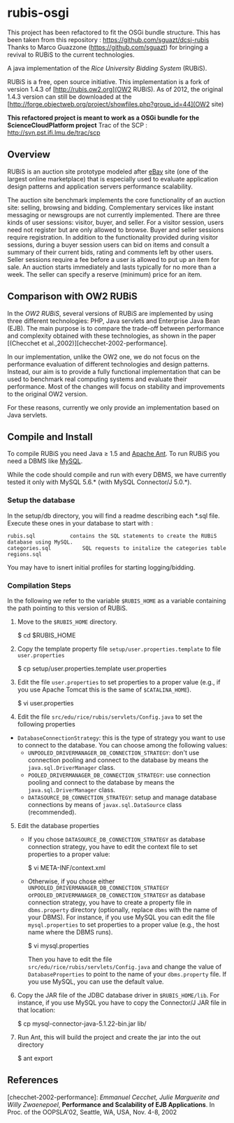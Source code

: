 rubis-osgi
==========
This project has been refactored to fit the OSGi bundle structure.
This has been taken from this repository : https://github.com/sguazt/dcsj-rubis
Thanks to Marco Guazzone (https://github.com/sguazt) for bringing a revival to RUBiS to the current technologies.

A java implementation of the _Rice University Bidding System_ (RUBiS).

RUBiS is a free, open source initiative.
This implementation is a fork of version 1.4.3 of [http://rubis.ow2.org](OW2 RUBiS).
As of 2012, the original 1.4.3 version can still be downloaded at the [http://forge.objectweb.org/project/showfiles.php?group_id=44](OW2 site)

<b>This refactored project is meant to work as a OSGi bundle for the ScienceCloudPlatform project</b>
Trac of the SCP : http://svn.pst.ifi.lmu.de/trac/scp

## Overview

RUBiS is an auction site prototype modeled after [eBay](http://www.ebay.com/) site (one of the largest online marketplace) that is especially used to evaluate application design patterns and application servers performance scalability.

The auction site benchmark implements the core functionality of an auction site: selling, browsing and bidding.
Complementary services like instant messaging or newsgroups are not currently implemented.
There are three kinds of user sessions: visitor, buyer, and seller.
For a visitor session, users need not register but are only allowed to browse.
Buyer and seller sessions require registration.
In addition to the functionality provided during visitor sessions, during a buyer session users can bid on items and consult a summary of their current bids, rating and comments left by other users.
Seller sessions require a fee before a user is allowed to put up an item for sale.
An auction starts immediately and lasts typically for no more than a week.
The seller can specify a reserve (minimum) price for an item.


## Comparison with OW2 RUBiS
 
In the _OW2 RUBiS_, several versions of RUBiS are implemented by using three different technologies: PHP, Java servlets and Enterprise Java Bean (EJB).
The main purpose is to compare the trade-off between performance and complexity obtained with these technologies, as shown in the paper [(Checchet et al.,2002)][checchet-2002-performance].

In our implementation, unlike the OW2 one, we do not focus on the performance evaluation of different technologies and design patterns.
Instead, our aim is to provide a fully functional implementation that can be used to benchmark real computing systems and evaluate their performance.
Most of the changes will focus on stability and improvements to the original OW2 version.

For these reasons, currently we only provide an implementation based on Java servlets.

## Compile and Install

To compile RUBiS you need Java &ge; 1.5 and [Apache Ant](http://ant.apache.org).
To run RUBiS you need a DBMS like [MySQL](http://www.mysql.com).

While the code should compile and run with every DBMS, we have currently tested it only with MySQL 5.6.\* (with MySQL Connector/J 5.0.\*).

### Setup the database

In the setup/db directory, you will find a readme describing each *.sql file.
Execute these ones in your database to start with :
```
rubis.sql			contains the SQL statements to create the RUBiS database using MySQL.
categories.sql			SQL requests to initalize the categories table
regions.sql
```

You may have to isnert initial profiles for starting logging/bidding.

### Compilation Steps

In the following we refer to the variable `$RUBIS_HOME` as a variable containing the path pointing to this version of RUBiS.

1. Move to the `$RUBIS_HOME` directory.

	$ cd $RUBIS_HOME

2. Copy the template property file `setup/user.properties.template` to file `user.properties`

	$ cp setup/user.properties.template user.properties

3. Edit the file `user.properties` to set properties to a proper value (e.g., if you use Apache Tomcat this is the same of `$CATALINA_HOME`).

	$ vi user.properties

4. Edit the file `src/edu/rice/rubis/servlets/Config.java` to set the following properties
 * `DatabaseConnectionStrategy`: this is the type of strategy you want to use to connect to the database.
   You can choose among the following values:
   - `UNPOOLED_DRIVERMANAGER_DB_CONNECTION_STRATEGY`: don't use connection pooling and connect to the database by means the `java.sql.DriverManager` class.
   - `POOLED_DRIVERMANAGER_DB_CONNECTION_STRATEGY`: use connection pooling and connect to the database by means the `java.sql.DriverManager` class.
   - `DATASOURCE_DB_CONNECTION_STRATEGY`: setup and manage database connections by means of `javax.sql.DataSource` class (recommended).

5. Edit the database properties
   - If you chose `DATASOURCE_DB_CONNECTION_STRATEGY` as database connection strategy, you have to edit the context file to set properties to a proper value:

     $ vi META-INF/context.xml

   - Otherwise, if you chose either `UNPOOLED_DRIVERMANAGER_DB_CONNECTION_STRATEGY` or`POOLED_DRIVERMANAGER_DB_CONNECTION_STRATEGY` as database connection strategy, you have to create a property file in `dbms.property` directory (optionally, replace `dbms` with the name of your DBMS).
     For instance, if you use MySQL you can edit the file `mysql.properties` to set properties to a proper value (e.g., the host name where the DBMS runs).

	 $ vi mysql.properties

     Then you have to edit the file `src/edu/rice/rubis/servlets/Config.java` and change the value of `DatabaseProperties` to point to the name of your `dbms.property` file.
     If you use MySQL, you can use the default value.

6. Copy the JAR file of the JDBC database driver in `$RUBIS_HOME/lib`.
   For instance, if you use MySQL you have to copy the Connector/J JAR file in that location:

   $ cp mysql-connector-java-5.1.22-bin.jar lib/

7. Run Ant, this will build the project and create the jar into the out directory

	$ ant export

## References

[checchet-2002-performance]: _Emmanuel Cecchet, Julie Marguerite and Willy Zwaenepoel_, __Performance and Scalability of EJB Applications__. In Proc. of the OOPSLA'02, Seattle, WA, USA, Nov. 4-8, 2002
